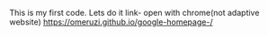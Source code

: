 This is my first code. Lets do it
link- open with chrome(not adaptive website)
https://omeruzi.github.io/google-homepage-/
